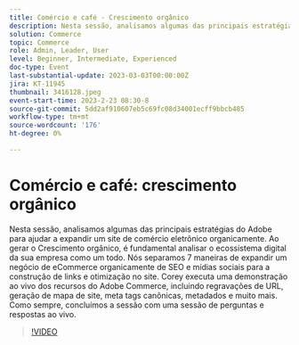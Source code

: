 ```yaml
---
title: Comércio e café - Crescimento orgânico
description: Nesta sessão, analisamos algumas das principais estratégias do Adobe para ajudar a expandir um site de comércio eletrônico organicamente. Ao gerar o Crescimento orgânico, é fundamental analisar o ecossistema digital da sua empresa como um todo. Nós separamos 7 maneiras de expandir um negócio de eCommerce organicamente de SEO e mídias sociais para a construção de links e otimização no site. Corey executa uma demonstração ao vivo dos recursos do Adobe Commerce, incluindo regravações de URL, geração de mapa de site, meta tags canônicas, metadados e muito mais. Como sempre, concluímos a sessão com uma sessão de perguntas e respostas ao vivo.
solution: Commerce
topic: Commerce
role: Admin, Leader, User
level: Beginner, Intermediate, Experienced
doc-type: Event
last-substantial-update: 2023-03-03T00:00:00Z
jira: KT-11945
thumbnail: 3416128.jpeg
event-start-time: 2023-2-23 08:30-8
source-git-commit: 5dd2af910607eb5c69fc08d34001ecff9bbcb485
workflow-type: tm+mt
source-wordcount: '176'
ht-degree: 0%

---
```


# Comércio e café: crescimento orgânico

Nesta sessão, analisamos algumas das principais estratégias do Adobe para ajudar a expandir um site de comércio eletrônico organicamente. Ao gerar o Crescimento orgânico, é fundamental analisar o ecossistema digital da sua empresa como um todo. Nós separamos 7 maneiras de expandir um negócio de eCommerce organicamente de SEO e mídias sociais para a construção de links e otimização no site. Corey executa uma demonstração ao vivo dos recursos do Adobe Commerce, incluindo regravações de URL, geração de mapa de site, meta tags canônicas, metadados e muito mais. Como sempre, concluímos a sessão com uma sessão de perguntas e respostas ao vivo.

>[!VIDEO](https://video.tv.adobe.com/v/3416128/?quality=12&learn=on)
